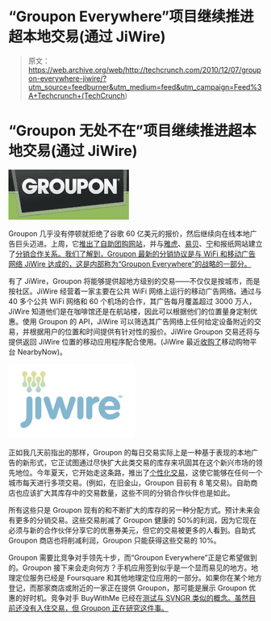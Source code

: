# “Groupon Everywhere”项目继续推进超本地交易(通过 JiWire)

> 原文：<https://web.archive.org/web/http://techcrunch.com/2010/12/07/groupon-everywhere-jiwire/?utm_source=feedburner&utm_medium=feed&utm_campaign=Feed%3A+Techcrunch+(TechCrunch>)

# “Groupon 无处不在”项目继续推进超本地交易(通过 JiWire)

![](img/932b0ba1c873a18258f8d098e3b4ab85.png)

Groupon 几乎没有停顿就拒绝了谷歌 60 亿美元的报价，然后继续向在线本地广告巨头迈进。上周，它[推出了自助团购网站](https://web.archive.org/web/20230203102123/https://techcrunch.com/2010/12/01/groupon/)，并与[雅虎](https://web.archive.org/web/20230203102123/http://eu.beta.techcrunch.com/2010/10/29/yahoo-starts-embedding-groupon-code-in-global-distribution-deal/)、[易贝](https://web.archive.org/web/20230203102123/https://techcrunch.com/2010/10/25/groupon-ebay/)、[宁](https://web.archive.org/web/20230203102123/https://techcrunch.com/2010/10/21/ning-gets-its-groupon-on/)和报纸网站建立了[分销合作关系。我们了解到，Groupon 最新的分销协议是与 WiFi 和移动广告网络 JiWire 达成的，这是内部称为“Groupon Everywhere”的战略的一部分。](https://web.archive.org/web/20230203102123/https://techcrunch.com/2010/10/16/getting-to-the-bottom-of-the-crazy-yahoo-groupon-rumors/)

有了 JiWire，Groupon 将能够提供超地方级别的交易——不仅仅是按城市，而是按社区。JiWire 经营着一家主要在公共 WiFi 网络上运行的移动广告网络。通过与 40 多个公共 WiFi 网络和 60 个机场的合作，其广告每月覆盖超过 3000 万人，JiWire 知道他们是在咖啡馆还是在航站楼，因此可以根据他们的位置量身定制优惠。使用 Groupon 的 API，JiWire 可以筛选其广告网络上任何给定设备附近的交易，并根据用户的位置和时间提供有针对性的报价。JiWire Groupon 交易还将与提供返回 JiWire 位置的移动应用程序配合使用。(JiWire 最近[收购了](https://web.archive.org/web/20230203102123/https://techcrunch.com/2010/11/23/jiwirenearbynow/)移动购物平台 NearbyNow)。

![](img/e258c6fe8d9d2d135f9881335d446c9d.png)

正如我几天前指出的那样，Groupon 的每日交易实际上是一种基于表现的本地广告的新形式，它正试图通过尽快扩大此类交易的库存来巩固其在这个新兴市场的领先地位。今年夏天，它开始走这条路，推出了[个性化交易](https://web.archive.org/web/20230203102123/https://techcrunch.com/2010/07/28/groupon-custom-deals/)，这使它能够在任何一个城市每天进行多项交易。(例如，在旧金山，Groupon 目前有 8 笔交易)。自助商店也应该扩大其库存中的交易数量，这些不同的分销合作伙伴也是如此。

所有这些只是 Groupon 现有的和不断扩大的库存的另一种分配方式。预计未来会有更多的分销交易。这些交易削减了 Groupon 健康的 50%的利润，因为它现在必须与新的合作伙伴分享它的优惠券美元，但它的交易被更多的人看到。自助式 Groupon 商店也将削减利润，Groupon 只能获得这些交易的 10%。

Groupon 需要比竞争对手领先十步，而“Groupon Everywhere”正是它希望做到的。Groupon 接下来会走向何方？手机应用签到似乎是一个显而易见的地方。地理定位服务已经是 Foursquare 和其他地理定位应用的一部分。如果你在某个地方登记，而那家商店或附近的一家正在提供 Groupon，那可能是展示 Groupon 优惠的好时机。竞争对手 BuyWithMe 已经在[测试与 SVNGR 类似的概念。虽然目前还没有入住交易，但 Groupon 正在研究这件事。](https://web.archive.org/web/20230203102123/https://techcrunch.com/2010/09/21/buywithme-scvngr/)